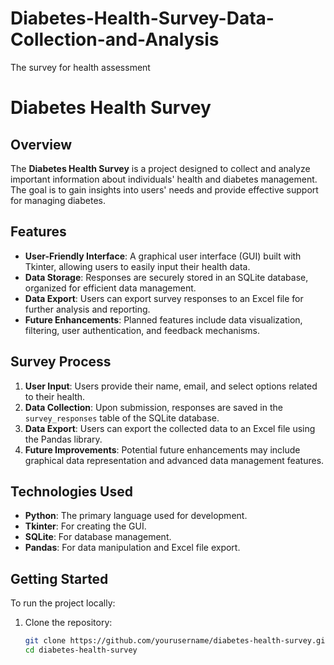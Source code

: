 # Diabetes-Health-Survey-Data-Collection-and-Analysis
The survey for health assessment
# Diabetes Health Survey

## Overview
The **Diabetes Health Survey** is a project designed to collect and analyze important information about individuals' health and diabetes management. The goal is to gain insights into users' needs and provide effective support for managing diabetes.

## Features
- **User-Friendly Interface**: A graphical user interface (GUI) built with Tkinter, allowing users to easily input their health data.
- **Data Storage**: Responses are securely stored in an SQLite database, organized for efficient data management.
- **Data Export**: Users can export survey responses to an Excel file for further analysis and reporting.
- **Future Enhancements**: Planned features include data visualization, filtering, user authentication, and feedback mechanisms.

## Survey Process
1. **User Input**: Users provide their name, email, and select options related to their health.
2. **Data Collection**: Upon submission, responses are saved in the `survey_responses` table of the SQLite database.
3. **Data Export**: Users can export the collected data to an Excel file using the Pandas library.
4. **Future Improvements**: Potential future enhancements may include graphical data representation and advanced data management features.

## Technologies Used
- **Python**: The primary language used for development.
- **Tkinter**: For creating the GUI.
- **SQLite**: For database management.
- **Pandas**: For data manipulation and Excel file export.

## Getting Started
To run the project locally:
1. Clone the repository:
   ```bash
   git clone https://github.com/yourusername/diabetes-health-survey.git
   cd diabetes-health-survey
